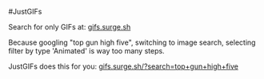 #JustGIFs

Search for only GIFs at: [gifs.surge.sh](http://gifs.surge.sh)

Because googling "top gun high five", switching to image search, selecting filter by type 'Animated' is way too many steps. 

JustGIFs does this for you: [gifs.surge.sh/?search=top+gun+high+five](http://gifs.surge.sh/?search=top+gun+high+five)
